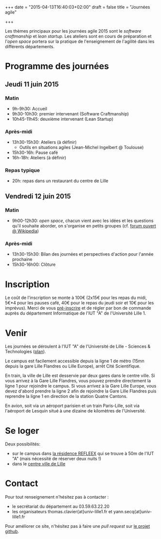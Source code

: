 +++
date = "2015-04-13T16:40:03+02:00"
draft = false
title = "Journées agile"

+++

Les thèmes principaux pour les journées agile 2015 sont le *software craftmanship* et *lean startup*.
Les ateliers sont en cours de préparation et l'*open space* portera sur la pratique de l'enseignement 
de l'agilité  dans les différents départements.


# Programme des journées

## Jeudi 11 juin 2015

### Matin

* 9h-9h30: Accueil
* 9h30-10h30: premier intervenant (Software Craftmanship)
* 10h45-11h45: deuxième intervenant (Lean Startup)

### Après-midi

* 13h30-15h30: Ateliers (à définir)
  * Outils en situations agiles (Jean-Michel Ingelbert @ Toulouse)
* 15h30-16h: Pause café
* 16h-18h: Ateliers (à définir)

### Repas typique

* 20h: repas dans un restaurant du centre de Lille

## Vendredi 12 juin 2015

### Matin

* 9h00-12h30: *open space*, chacun vient avec les idées et les questions qu'il
souhaite aborder, on s'organise en petits groupes (cf. [forum ouvert @ Wikipedia](http://fr.wikipedia.org/wiki/Méthodologie_Forum_Ouvert))

### Après-midi

* 13h30-15h30: Bilan des journées et perspectives d'action pour l'année prochaine
* 15h30-16h00: Clôture

# Inscription

Le coût de l'inscription se monte à 100€ (2x15€ pour les repas du midi, 5€*4 pour les pauses café, 40€ pour le repas du jeudi soir et 10€ pour les imprévus). Merci de vous [pré-inscrire](https://docs.google.com/forms/d/1LrZt2Nm_SCUTldcA9sIwgWPVC9xHyp8XuRhe5SX9OlA/viewform?usp=send_form) et de régler par bon de commande auprès du département Informatique de l'IUT "A" de l'Université Lille 1.

# Venir

Les journées se déroulent à l'IUT "A" de l'Université de Lille - Sciences & Technologies ([plan](http://doc.univ-lille1.fr/digitalAssets/33/33822_plan_campus_2014_A4-A5.pdf)).

Le campus est facilement accessible depuis la ligne 1 de métro (15mn depuis la gare Lille 
Flandres ou Lille Europe), arrêt Cité Scientifique.

En train, la ville de Lille est desservie par deux gares dans le centre ville. Si vous 
arrivez à la Gare Lille Flandres, vous pouvez prendre directement la ligne 1 pour 
rejoindre le campus. Si vous arrivez à la Gare Lille Europe, vous devez d'abord prendre
la ligne 2 afin de rejoindre la Gare Lille Flandres puis reprendre la ligne 1 en 
direction de la station Quatre Cantons.

En avion, soit via un aéroport parisien et un train Paris-Lille, soit via 
l'aéroport de Lesquin situé à une dizaine de kilomètres de l'Université.

# Se loger

Deux possibilités:

* sur le campus dans [la résidence REFLEEX](http://reeflex.univ-lille.fr/Chercheur/Tarifs-et-reservation/) qui se trouve à 50m de l'IUT "A" (mais nécessité de réserver deux nuits !)
* dans le [centre ville de Lille](http://www.lilletourism.com)

# Contact

Pour tout renseignement n'hésitez pas à contacter :

* le secrétariat du département au 03.59.63.22.20
* les organisateurs thomas.clavier{at}univ-lille1.fr et yann.secq{at}univ-lille1.fr

Pour améliorer ce site, n'hésitez pas à faire une *pull request* sur [le projet github](https://github.com/yannsq/iutagile2015).


